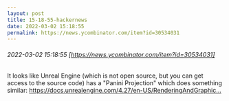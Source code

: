 ```yaml
---
layout: post
title: 15-18-55-hackernews
date: 2022-03-02 15:18:55
permalink: https://news.ycombinator.com/item?id=30534031
---
```


###### 2022-03-02 15:18:55 [https://news.ycombinator.com/item?id=30534031]
It looks like Unreal Engine (which is not open source, but you can get access to the source code) has a &quot;Panini Projection&quot; which does something similar: <a href="https:&#x2F;&#x2F;docs.unrealengine.com&#x2F;4.27&#x2F;en-US&#x2F;RenderingAndGraphics&#x2F;PostProcessEffects&#x2F;PaniniProjection&#x2F;" rel="nofollow">https:&#x2F;&#x2F;docs.unrealengine.com&#x2F;4.27&#x2F;en-US&#x2F;RenderingAndGraphic...</a>
